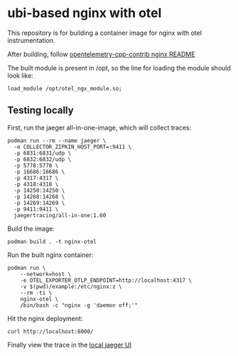 ubi-based nginx with otel
=========================

This repository is for building a container image for nginx with otel instrumentation.

After building, follow [opentelemetry-cpp-contrib nginx README](https://github.com/open-telemetry/opentelemetry-cpp-contrib/blob/main/instrumentation/nginx/README.md#usage)

The built module is present in /opt, so the line for loading the module should
look like:

```nginx
load_module /opt/otel_ngx_module.so;
```

Testing locally
---------------

First, run the jaeger all-in-one-image, which will collect traces:

```shell
podman run --rm --name jaeger \
  -e COLLECTOR_ZIPKIN_HOST_PORT=:9411 \
  -p 6831:6831/udp \
  -p 6832:6832/udp \
  -p 5778:5778 \
  -p 16686:16686 \
  -p 4317:4317 \
  -p 4318:4318 \
  -p 14250:14250 \
  -p 14268:14268 \
  -p 14269:14269 \
  -p 9411:9411 \
  jaegertracing/all-in-one:1.60
```

Build the image:

```shell
podman build . -t nginx-otel
```

Run the built nginx container:

```shell
podman run \
    --network=host \
    -e OTEL_EXPORTER_OTLP_ENDPOINT=http://localhost:4317 \
    -v $(pwd)/example:/etc/nginx:z \
    --rm -ti \
    nginx-otel \
    /bin/bash -c "nginx -g 'daemon off;'"
```

Hit the nginx deployment:

```shell
curl http://localhost:8000/
```

Finally view the trace in the [local jaeger UI](http://localhost:16686)
